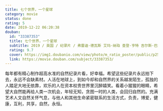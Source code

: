 ```yaml
---
title: 七个世界，一个星球
category: movie
status: done
rating: 5
date: 2019-12-22 06:20:38
douban:
  id: "33387353"
  title: 七个世界，一个星球
  subtitle: 2019 / 英国 / 纪录片 / 弗雷迪·德瓦斯 艾玛·纳珀 查登·亨特 吉尔斯·巴杰 / 大卫·爱登堡
  rating: 9.7
  cover: https://img1.doubanio.com/view/photo/m_ratio_poster/public/p2572676219.jpg
  link: https://movie.douban.com/subject/33387353/
---
```


每年都有精心制作超高水准的自然纪录片看，好幸福。希望这些纪录片永远拍下去，永远不会缺素材。人活在地球上，到如今却和自然界的关系越发陌生，孤独的人踏足大地无依靠，欢乐的人在资本权贵世界里沉醉嬉笑。看着小猩猩的眼睛，希望大自然能再给人类一次机会，年轻无知，贪图一时的人类，会回归自然的。充满艺术人文自然关怀气息，与他人和其他生命紧密联系的生活方式，负责，博爱，健康，互利，共享，自然，永恒。